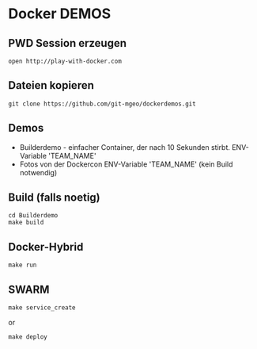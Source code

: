 # Docker DEMOS

## PWD Session erzeugen
```
open http://play-with-docker.com
```

## Dateien kopieren
```
git clone https://github.com/git-mgeo/dockerdemos.git
```


## Demos
* Builderdemo - einfacher Container, der nach 10 Sekunden stirbt. ENV-Variable 'TEAM_NAME'
* Fotos von der Dockercon ENV-Variable 'TEAM_NAME' (kein Build notwendig)


## Build (falls noetig)

```
cd Builderdemo
make build
```

## Docker-Hybrid
```
make run
```

## SWARM
```
make service_create
```
or
```
make deploy
```

